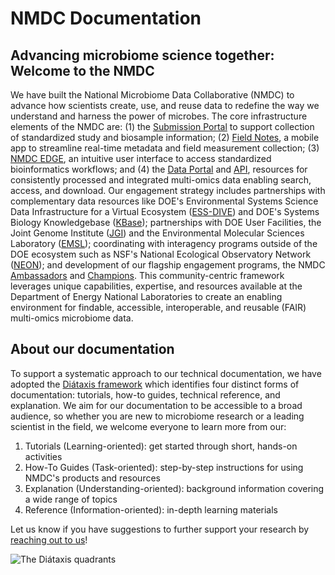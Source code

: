 # NMDC Documentation

## Advancing microbiome science together: Welcome to the NMDC

We have built the National Microbiome Data Collaborative (NMDC) to advance how scientists create, use, and reuse data to redefine the way we understand and harness the power of microbes. The core infrastructure elements of the NMDC are: (1) the [Submission Portal](https://data.microbiomedata.org/submission/home) to support collection of standardized study and biosample information; (2) [Field Notes](https://microbiomedata.org/field-notes/), a mobile app to streamline real-time metadata and field measurement collection; (3) [NMDC EDGE](https://nmdc-edge.org/home), an intuitive user interface to access standardized bioinformatics workflows; and (4) the [Data Portal](https://data.microbiomedata.org/) and [API](https://api.microbiomedata.org/docs), resources for consistently processed and integrated multi-omics data enabling search, access, and download. Our engagement strategy includes partnerships with complementary data resources like DOE's Environmental Systems Science Data Infrastructure for a Virtual Ecosystem ([ESS-DIVE](https://ess-dive.lbl.gov)) and DOE's Systems Biology Knowledgebase ([KBase](https://www.kbase.us)); partnerships with DOE User Facilities, the Joint Genome Institute ([JGI](https://jgi.doe.gov)) and the Environmental Molecular Sciences Laboratory ([EMSL](https://www.emsl.pnnl.gov)); coordinating with interagency programs outside of the DOE ecosystem such as NSF's National Ecological Observatory Network ([NEON](https://www.neonscience.org)); and development of our flagship engagement programs, the NMDC [Ambassadors](https://microbiomedata.org/ambassadors) and [Champions](https://microbiomedata.org/community/championsprogram). This community-centric framework leverages unique capabilities, expertise, and resources available at the Department of Energy National Laboratories to create an enabling environment for findable, accessible, interoperable, and reusable (FAIR) multi-omics microbiome data.

## About our documentation

To support a systematic approach to our technical documentation, we have adopted the [Diátaxis framework](https://diataxis.fr/) which identifies four distinct forms of documentation: tutorials, how-to guides, technical reference, and explanation. We aim for our documentation to be accessible to a broad audience, so whether you are new to microbiome research or a leading scientist in the field, we welcome everyone to learn more from our:

1. Tutorials (Learning-oriented): get started through short, hands-on activities
2. How-To Guides (Task-oriented): step-by-step instructions for using NMDC's products and resources
3. Explanation (Understanding-oriented): background information covering a wide range of topics
4. Reference (Information-oriented): in-depth learning materials

Let us know if you have suggestions to further support your research by [reaching out to us](https://microbiomedata.org/contact)!

![The Diátaxis quadrants](../_static/images/overview/diataxis_documentation_graphic.png)
